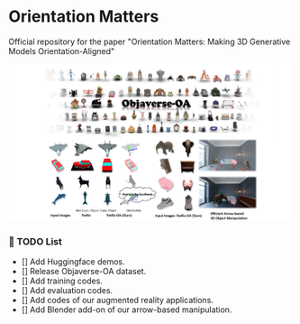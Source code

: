 # Orientation Matters
Official repository for the paper "Orientation Matters: Making 3D Generative Models Orientation-Aligned"

<div align="center">
<img src='assets/teaser.png'></img>
</div>

### 📝 TODO List
- [] Add Huggingface demos.
- [] Release Objaverse-OA dataset.
- [] Add training codes.
- [] Add evaluation codes.
- [] Add codes of our augmented reality applications.
- [] Add Blender add-on of our arrow-based manipulation.





